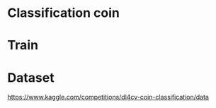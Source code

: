 # Classification coin

# Train

# Dataset

https://www.kaggle.com/competitions/dl4cv-coin-classification/data